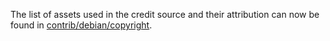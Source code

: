 The list of assets used in the credit source and their attribution can now be found in [contrib/debian/copyright](../contrib/debian/copyright).
